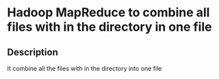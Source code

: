 # Hadoop MapReduce to combine all files with in the directory in one file

## Description

It combine all the files with in the directory into one file



